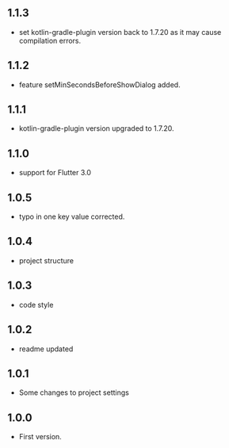 ## 1.1.3

* set kotlin-gradle-plugin version back to 1.7.20 as it may cause compilation errors.

## 1.1.2

* feature setMinSecondsBeforeShowDialog added.

## 1.1.1

* kotlin-gradle-plugin version upgraded to 1.7.20.

## 1.1.0

* support for Flutter 3.0

## 1.0.5

* typo in one key value corrected.

## 1.0.4

* project structure

## 1.0.3

* code style

## 1.0.2

* readme updated

## 1.0.1

* Some changes to project settings

## 1.0.0

* First version.







